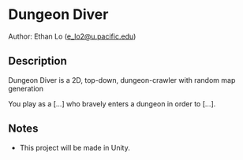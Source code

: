 # Dungeon Diver

Author: Ethan Lo (e_lo2@u.pacific.edu)

## Description

Dungeon Diver is a 2D, top-down, dungeon-crawler with random map generation

You play as a [...] who bravely enters a dungeon in order to [...].

## Notes

* This project will be made in Unity.
